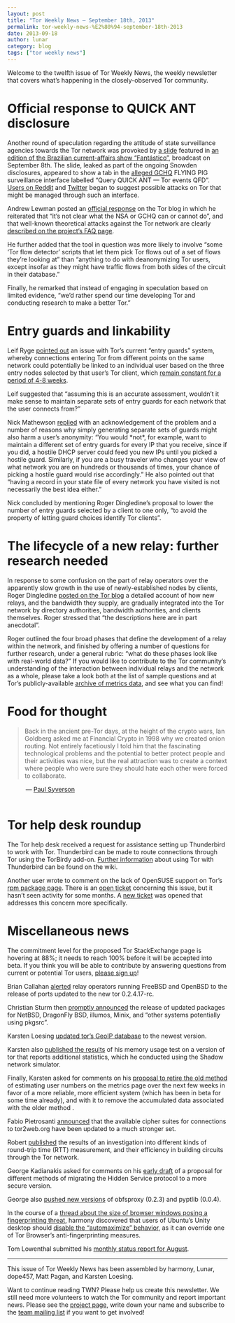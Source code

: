 ```yaml
---
layout: post
title: "Tor Weekly News — September 18th, 2013"
permalink: tor-weekly-news-%E2%80%94-september-18th-2013
date: 2013-09-18
author: lunar
category: blog
tags: ["tor weekly news"]
---
```


Welcome to the twelfth issue of Tor Weekly News, the weekly newsletter that covers what’s happening in the closely-observed Tor community.

# Official response to QUICK ANT disclosure

Another round of speculation regarding the attitude of state surveillance agencies towards the Tor network was provoked by [a slide](https://people.torproject.org/~andrew/2013-09-10-quick-ant-tor-events-qfd.png) featured in [an edition of the Brazilian current-affairs show “Fantástico”](http://g1.globo.com/fantastico/noticia/2013/09/nsa-documents-show-united-states-spied-brazilian-oil-giant.html), broadcast on September 8th. The slide, leaked as part of the ongoing Snowden disclosures, appeared to show a tab in the [alleged GCHQ](https://twitter.com/ggreenwald/status/378185448293552128) FLYING PIG surveillance interface labelled “Query QUICK ANT — Tor events QFD”. [Users on Reddit](http://www.reddit.com/r/TOR/comments/1m3jum/gchq_tor_events_capture/) and [Twitter](https://twitter.com/jonathanmayer/status/377292928718499841) began to suggest possible attacks on Tor that might be managed through such an interface.

Andrew Lewman posted an [official response](https://blog.torproject.org/blog/tor-nsa-gchq-and-quick-ant-speculation) on the Tor blog in which he reiterated that “it’s not clear what the NSA or GCHQ can or cannot do”, and that well-known theoretical attacks against the Tor network are clearly [described on the project’s FAQ page](https://www.torproject.org/docs/faq.html.en#AttacksOnOnionRouting).

He further added that the tool in question was more likely to involve “some ‘Tor flow detector’ scripts that let them pick Tor flows out of a set of flows they’re looking at” than “anything to do with deanonymizing Tor users, except insofar as they might have traffic flows from both sides of the circuit in their database.”

Finally, he remarked that instead of engaging in speculation based on limited evidence, “we’d rather spend our time developing Tor and conducting research to make a better Tor.”

# Entry guards and linkability

Leif Ryge [pointed out](https://lists.torproject.org/pipermail/tor-dev/2013-September/005423.html) an issue with Tor’s current “entry guards” system, whereby connections entering Tor from different points on the same network could potentially be linked to an individual user based on the three entry nodes selected by that user’s Tor client, which [remain constant for a period of 4-8 weeks](https://blog.torproject.org/blog/lifecycle-of-a-new-relay).

Leif suggested that “assuming this is an accurate assessment, wouldn’t it make sense to maintain separate sets of entry guards for each network that the user connects from?”

Nick Mathewson [replied](https://lists.torproject.org/pipermail/tor-dev/2013-September/005424.html) with an acknowledgement of the problem and a number of reasons why simply generating separate sets of guards might also harm a user’s anonymity: “You would \*not\*, for example, want to maintain a different set of entry guards for every IP that you receive, since if you did, a hostile DHCP server could feed you new IPs until you picked a hostile guard. Similarly, if you are a busy traveler who changes your view of what network you are on hundreds or thousands of times, your chance of picking a hostile guard would rise accordingly.” He also pointed out that “having a record in your state file of every network you have visited is not necessarily the best idea either.”

Nick concluded by mentioning Roger Dingledine’s proposal to lower the number of entry guards selected by a client to one only, “to avoid the property of letting guard choices identify Tor clients”.

# The lifecycle of a new relay: further research needed

In response to some confusion on the part of relay operators over the apparently slow growth in the use of newly-established nodes by clients, Roger Dingledine [posted on the Tor blog](https://blog.torproject.org/blog/lifecycle-of-a-new-relay) a detailed account of how new relays, and the bandwidth they supply, are gradually integrated into the Tor network by directory authorities, bandwidth authorities, and clients themselves. Roger stressed that “the descriptions here are in part anecdotal”.

Roger outlined the four broad phases that define the development of a relay within the network, and finished by offering a number of questions for further research, under a general rubric: “what do these phases look like with real-world data?” If you would like to contribute to the Tor community’s understanding of the interaction between individual relays and the network as a whole, please take a look both at the list of sample questions and at Tor’s publicly-available [archive of metrics data](https://metrics.torproject.org/data.html), and see what you can find!

# Food for thought

<figure></figure>

> Back in the ancient pre-Tor days, at the height of the crypto wars, Ian Goldberg asked me at Financial Crypto in 1998 why we created onion routing. Not entirely facetiously I told him that the fascinating technological problems and the potential to better protect people and their activities was nice, but the real attraction was to create a context where people who were sure they should hate each other were forced to collaborate.

<figcaption style="margin-left: 3em;">— <a href="https://lists.torproject.org/pipermail/tor-talk/2013-September/030097.html">Paul Syverson</a><figcaption><br>
</figcaption></figcaption>

# Tor help desk roundup

The Tor help desk received a request for assistance setting up Thunderbird to work with Tor. Thunderbird can be made to route connections through Tor using the TorBirdy add-on. [Further information](https://trac.torproject.org/projects/tor/wiki/torbirdy#BeforeusingTorBirdy) about using Tor with Thunderbird can be found on the wiki.

Another user wrote to comment on the lack of OpenSUSE support on Tor’s [rpm package page](https://www.torproject.org/docs/rpms.html). There is an [open ticket](https://bugs.torproject.org/4389) concerning this issue, but it hasn’t seen activity for some months. A [new ticket](https://bugs.torproject.org/9718) was opened that addresses this concern more specifically.

# Miscellaneous news

The commitment level for the proposed Tor StackExchange page is hovering at 88%; it needs to reach 100% before it will be accepted into beta. If you think you will be able to contribute by answering questions from current or potential Tor users, [please sign up](http://area51.stackexchange.com/proposals/56447/tor-online-anonymity-privacy-and-security)!

Brian Callahan [alerted](http://lists.nycbug.org/pipermail/tor-bsd/2013-September/000044.html) relay operators running FreeBSD and OpenBSD to the release of ports updated to the new tor 0.2.4.17-rc.

Christian Sturm then [promptly announced](https://lists.torproject.org/pipermail/tor-talk/2013-September/030036.html) the release of updated packages for NetBSD, DragonFly BSD, illumos, Minix, and “other systems potentially using pkgsrc”.

Karsten Loesing [updated tor’s GeoIP database](https://bugs.torproject.org/9714) to the newest version.

Karsten also [published the results](https://trac.torproject.org/projects/tor/ticket/7359#comment:18) of his memory usage test on a version of tor that reports additional statistics, which he conducted using the Shadow network simulator.

Finally, Karsten asked for comments on his [proposal to retire the old method](https://lists.torproject.org/pipermail/tor-dev/2013-September/005443.html) of estimating user numbers on the metrics page over the next few weeks in favor of a more reliable, more efficient system (which has been in beta for some time already), and with it to remove the accumulated data associated with the older method .

Fabio Pietrosanti [announced](https://lists.torproject.org/pipermail/tor-talk/2013-September/030003.html) that the available cipher suites for connections to tor2web.org have been updated to a much stronger set.

Robert [published](https://lists.torproject.org/pipermail/tor-dev/2013-September/005440.html) the results of an investigation into different kinds of round-trip time (RTT) measurement, and their efficiency in building circuits through the Tor network.

George Kadianakis asked for comments on his [early draft](https://lists.torproject.org/pipermail/tor-dev/2013-September/005438.html) of a proposal for different methods of migrating the Hidden Service protocol to a more secure version.

George also [pushed new versions](https://lists.torproject.org/pipermail/tor-dev/2013-September/005441.html) of obfsproxy (0.2.3) and pyptlib (0.0.4).

In the course of a [thread about the size of browser windows posing a fingerprinting threat](https://lists.torproject.org/pipermail/tor-talk/2013-September/030022.html), harmony discovered that users of Ubuntu’s Unity desktop should [disable the “automaximize” behavior](https://bugs.torproject.org/9738), as it can override one of Tor Browser’s anti-fingerprinting measures.

Tom Lowenthal submitted his [monthly status report for August](https://lists.torproject.org/pipermail/tor-reports/2013-September/000339.html).

* * *

This issue of Tor Weekly News has been assembled by harmony, Lunar, dope457, Matt Pagan, and Karsten Loesing.

Want to continue reading TWN? Please help us create this newsletter. We still need more volunteers to watch the Tor community and report important news. Please see the [project page](https://trac.torproject.org/projects/tor/wiki/TorWeeklyNews), write down your name and subscribe to the [team mailing list](https://lists.torproject.org/cgi-bin/mailman/listinfo/news-team) if you want to get involved!

